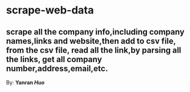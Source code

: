 # scrape-web-data
  ## scrape all the company info,including company names,links and website,then add to csv file, from the csv file, read all the link,by parsing all the links, get all company number,address,email,etc.
By: <b>Yanran <i> Huo </i></b>
